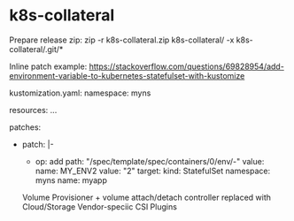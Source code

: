 # k8s-collateral

Prepare release zip:
zip -r k8s-collateral.zip k8s-collateral/ -x k8s-collateral/.git/\*

Inline patch example:
https://stackoverflow.com/questions/69828954/add-environment-variable-to-kubernetes-statefulset-with-kustomize

kustomization.yaml:
namespace: myns

resources:
...

patches:
- patch: |-
    - op: add
      path: "/spec/template/spec/containers/0/env/-"
      value:
        name: MY_ENV2
        value: "2"
  target:
    kind: StatefulSet
    namespace: myns
    name: myapp


    Volume Provisioner 
    +
    volume attach/detach controller
    replaced with Cloud/Storage Vendor-speciic CSI Plugins